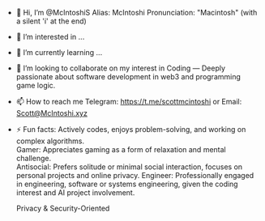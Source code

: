 - 👋 Hi, I’m @McIntoshiS Alias: McIntoshi Pronunciation: "Macintosh" (with a silent 'i' at the end)
- 👀 I’m interested in ...
- 🌱 I’m currently learning ...
- 💞️ I’m looking to collaborate on my interest in Coding — Deeply passionate about software development in web3 and programming game logic.
- 📫 How to reach me Telegram: https://t.me/scottmcintoshi or Email: Scott@McIntoshi.xyz
- ⚡ Fun facts: Actively codes, enjoys problem-solving, and working on complex algorithms.  
    Gamer: Appreciates gaming as a form of relaxation and mental challenge.  
    Antisocial: Prefers solitude or minimal social interaction, focuses on personal projects and online privacy.
    Engineer: Professionally engaged in engineering, software or systems engineering, given the coding interest and AI project involvement.
    
    Privacy & Security-Oriented
